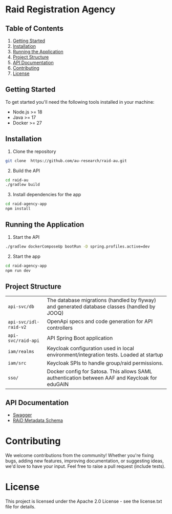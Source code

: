 # Raid Registration Agency

## Table of Contents
1. [Getting Started](#getting-started)
2. [Installation](#installation)
3. [Running the Application](#running-the-application)
4. [Project Structure](#project-structure)
5. [API Documentation](#api-documentation)
6. [Contributing](#contributing)
7. [License](#license)
## Getting Started
To get started you'll need the following tools installed in your machine:
- Node.js >= 18
- Java >= 17
- Docker >= 27
## Installation
1. Clone the repository
```bash
git clone  https://github.com/au-research/raid-au.git
```
2. Build the API
```bash
cd raid-au
./gradlew build
```
3. Install dependencies for the app
```bash
cd raid-agency-app
npm install
```
## Running the Application
1. Start the API
```bash
./gradlew dockerComposeUp bootRun -D spring.profiles.active=dev
```
2. Start the app
```bash
cd raid-agency-app
npm run dev
```
## Project Structure
|                      |                                                                                                |
| -------------------- | ---------------------------------------------------------------------------------------------- |
| `api-svc/db`         | The database migrations (handled by flyway) and generated database classes (handled by JOOQ)   |
| `api-svc/idl-raid-v2`| OpenApi specs and code generation for API controllers                                          |
| `api-svc/raid-api`   | API Spring Boot application                                                                    | 
| `iam/realms`         | Keycloak configuration used in local environment/integration tests. Loaded at startup          |
| `iam/src`            | Keycloak SPIs to handle group/raid permissions.                                                |
| `sso/`               | Docker config for Satosa. This allows SAML authentication between AAF and Keycloak for eduGAIN |

## API Documentation
* [Swagger](https://api.demo.raid.org.au/swagger-ui/index.html#/raid/findRaidByName)
* [RAiD Metadata Schema](https://metadata.raid.org/en/latest/index.html)

# Contributing
We welcome contributions from the community! Whether you're fixing bugs, adding new features, improving documentation, or suggesting ideas, we'd love to have your input. Feel free to raise a pull request (include tests).
# License
This project is licensed under the Apache 2.0 License - see the license.txt file for details.

